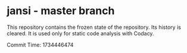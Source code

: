 # jansi - master branch

This repository contains the frozen state of the repository.
Its history is cleared. It is used only for static code
analysis with Codacy.

Commit Time: 1734446474